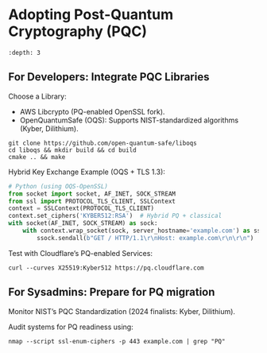 # Adopting Post-Quantum Cryptography (PQC)

```{contents} Table of Contents
:depth: 3
```

## For Developers: Integrate PQC Libraries

Choose a Library: 

* AWS Libcrypto (PQ-enabled OpenSSL fork).
* OpenQuantumSafe (OQS): Supports NIST-standardized algorithms (Kyber, Dilithium).

```
git clone https://github.com/open-quantum-safe/liboqs
cd liboqs && mkdir build && cd build
cmake .. && make
```

Hybrid Key Exchange Example (OQS + TLS 1.3):

```python
# Python (using OQS-OpenSSL)
from socket import socket, AF_INET, SOCK_STREAM
from ssl import PROTOCOL_TLS_CLIENT, SSLContext
context = SSLContext(PROTOCOL_TLS_CLIENT)
context.set_ciphers('KYBER512:RSA')  # Hybrid PQ + classical
with socket(AF_INET, SOCK_STREAM) as sock:
    with context.wrap_socket(sock, server_hostname='example.com') as ssock:
        ssock.sendall(b"GET / HTTP/1.1\r\nHost: example.com\r\n\r\n")
```

Test with Cloudflare’s PQ-enabled Services:

```
curl --curves X25519:Kyber512 https://pq.cloudflare.com
```

## For Sysadmins: Prepare for PQ migration

Monitor NIST’s PQC Standardization (2024 finalists: Kyber, Dilithium).

Audit systems for PQ readiness using:

```
nmap --script ssl-enum-ciphers -p 443 example.com | grep "PQ"
```

